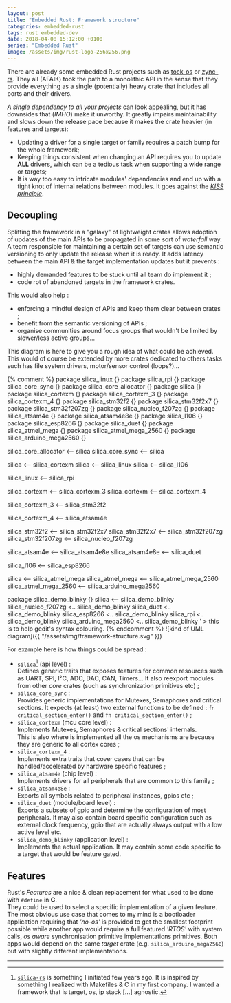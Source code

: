 ```yaml
---
layout: post
title: "Embedded Rust: Framework structure"
categories: embedded-rust
tags: rust embedded-dev
date: 2018-04-08 15:12:00 +0100
series: "Embedded Rust"
image: /assets/img/rust-logo-256x256.png
---
```

There are already some embedded Rust projects such as [tock-os](https://www.tockos.org) or [zync-rs](https://zinc.rs/). They all (AFAIK) took the path to a monolithic API in the sense that they provide everything as a single (potentially) heavy crate that includes all ports and their drivers.

*A single dependency to all your projects* can look appealing, but it has downsides that (*IMHO*) make it unworthy. It greatly impairs maintainability and slows down the release pace because it makes the crate heavier (in features and targets):
- Updating a driver for a single target or family requires a patch bump for the whole framework;
- Keeping things consistent when changing an API requires you to update **ALL** drivers, which can be a tedious task when supporting a wide range or targets;
- It is way too easy to intricate modules' dependencies and end up with a tight knot of internal relations between modules. It goes against the [*KISS principle*](https://en.wikipedia.org/wiki/KISS_principle).

## Decoupling

Splitting the framework in a "galaxy" of lightweight crates allows adoption of updates of the main APIs to be propagated in some sort of *waterfall* way. A team responsible for maintaining a certain set of targets can use semantic versioning to only update the release when it is ready. It adds latency between the main API & the target implementation updates but it prevents :
- highly demanded features to be stuck until all team do implement it ;
- code rot of abandoned targets in the framework crates.

This would also help :
- enforcing a mindful design of APIs and keep them clear between crates ;
- benefit from the semantic versioning of APIs ;
- organise communities around focus groups that wouldn't be limited by slower/less active groups...

This diagram is here to give you a rough idea of what could be achieved. This would of course be extended by more crates dedicated to others tasks such has file system drivers, motor/sensor control (loops?)...

{% comment %}
package silica_linux {}
package silica_rpi {}
package silica_core_sync {}
package silica_core_allocator {}
package silica {}
package silica_cortexm {}
package silica_cortexm_3 {}
package silica_cortexm_4 {}
package silica_stm32f2 {}
package silica_stm32f2x7 {}
package silica_stm32f207zg {}
package silica_nucleo_f207zg {}
package silica_atsam4e {}
package silica_atsam4e8e {}
package silica_l106 {}
package silica_esp8266 {}
package silica_duet {}
package silica_atmel_mega {}
package silica_atmel_mega_2560 {}
package silica_arduino_mega2560 {}


silica_core_allocator <-- silica
silica_core_sync <-- silica

silica <-- silica_cortexm
silica <-- silica_linux
silica <-- silica_l106

silica_linux <-- silica_rpi

silica_cortexm <-- silica_cortexm_3
silica_cortexm <-- silica_cortexm_4

silica_cortexm_3 <-- silica_stm32f2

silica_cortexm_4 <-- silica_atsam4e

silica_stm32f2 <-- silica_stm32f2x7
silica_stm32f2x7 <-- silica_stm32f207zg
silica_stm32f207zg <-- silica_nucleo_f207zg

silica_atsam4e <-- silica_atsam4e8e
silica_atsam4e8e <-- silica_duet

silica_l106 <-- silica_esp8266

silica <-- silica_atmel_mega
silica_atmel_mega <-- silica_atmel_mega_2560
silica_atmel_mega_2560 <-- silica_arduino_mega2560

package silica_demo_blinky {}
silica <-- silica_demo_blinky
silica_nucleo_f207zg <.. silica_demo_blinky
silica_duet <.. silica_demo_blinky
silica_esp8266 <.. silica_demo_blinky
silica_rpi <.. silica_demo_blinky
silica_arduino_mega2560 <.. silica_demo_blinky
' > this is to help gedit's syntax colouring.
{% endcomment %}
![kind of UML diagram]({{ "/assets/img/framework-structure.svg" }})

For example here is how things could be spread :
- `silica`[^1] (api level) :  
  Defines generic traits that exposes features for common resources such as UART, SPI, I²C, ADC, DAC, CAN, Timers...
  It also reexport modules from other *core* crates (such as synchronization primitives etc) ;
- `silica_core_sync` :  
  Provides generic implementations for Mutexes, Semaphores and critical sections. It expects (at least) two external functions to be defined : `fn critical_section_enter()` and `fn critical_section_enter()` ;
- `silica_cortexm` (mcu core level) :  
  Implements Mutexes, Semaphores & critical sections' internals.  
  This is also where is implemented all the os mechanisms are because they are generic to all cortex cores ;
- `silica_cortexm_4` :  
  Implements extra traits that cover cases that can be handled/accelerated by hardware specific features ;
- `silica_atsam4e` (chip level) :  
  Implements drivers for all peripherals that are common to this family ;
- `silica_atsam4e8e` :  
  Exports all symbols related to peripheral instances, gpios etc ;
- `silica_duet` (module/board level) :  
  Exports a subsets of gpio and determine the configuration of most peripherals. It may also contain board specific configuration such as external clock frequency, gpio that are actually always output with a low active level etc.
- `silica_demo_blinky` (application level) :  
  Implements the actual application. It may contain some code specific to a target that would be feature gated.

## Features

Rust's *Features* are a nice & clean replacement for what used to be done with `#define` in **C**.  
They could be used to select a specific implementation of a given feature.  
The most obvious use case that comes to my mind is a bootloader application requiring that *'no-os'* is provided to get the smallest footprint possible while another app would require a full featured *'RTOS'* with system calls, *os aware* synchronisation primitive implementations primitives. Both apps would depend on the same *target* crate (e.g. `silica_arduino_mega2560`) but with slightly different implementations.

---

[^1]:
    [`silica-rs`](http://github.com/silica-rs) is something I initiated few years ago. It is inspired by something I realized with Makefiles & C in my first company. I wanted a framework that is target, os, ip stack [...] agnostic.

